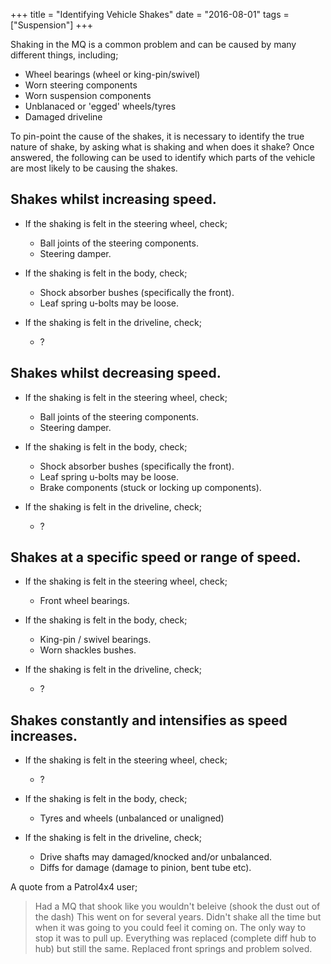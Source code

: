 +++
title = "Identifying Vehicle Shakes"
date = "2016-08-01"
tags = ["Suspension"]
+++

Shaking in the MQ is a common problem and can be caused by many different things, including;

*   Wheel bearings (wheel or king-pin/swivel)
*   Worn steering components
*   Worn suspension components
*   Unblanaced or 'egged' wheels/tyres
*   Damaged driveline

To pin-point the cause of the shakes, it is necessary to identify the true nature of shake, by asking what is shaking and when does it shake? Once answered, the following can be used to identify which parts of the vehicle are most likely to be causing the shakes.

## Shakes whilst increasing speed.

*   If the shaking is felt in the steering wheel, check;
    *   Ball joints of the steering components.
    *   Steering damper.

*   If the shaking is felt in the body, check;
    *   Shock absorber bushes (specifically the front).
    *   Leaf spring u-bolts may be loose.

*   If the shaking is felt in the driveline, check;
    *   ?

## Shakes whilst decreasing speed.

*   If the shaking is felt in the steering wheel, check;
    *   Ball joints of the steering components.
    *   Steering damper.

*   If the shaking is felt in the body, check;
    *   Shock absorber bushes (specifically the front).
    *   Leaf spring u-bolts may be loose.
    *   Brake components (stuck or locking up components).

*   If the shaking is felt in the driveline, check;
    *   ?

## Shakes at a specific speed or range of speed.

*   If the shaking is felt in the steering wheel, check;
    *   Front wheel bearings.

*   If the shaking is felt in the body, check;
    *   King-pin / swivel bearings.
    *   Worn shackles bushes.

*   If the shaking is felt in the driveline, check;
    *   ?

## Shakes constantly and intensifies as speed increases.

*   If the shaking is felt in the steering wheel, check;
    *   ?

*   If the shaking is felt in the body, check;
    *   Tyres and wheels (unbalanced or unaligned)

*   If the shaking is felt in the driveline, check;
    *   Drive shafts may damaged/knocked and/or unbalanced.
    *   Diffs for damage (damage to pinion, bent tube etc).

A quote from a Patrol4x4 user;

> Had a MQ that shook like you wouldn't beleive (shook the dust out of the dash) This went on for several years. Didn't shake all the time but when it was going to you could feel it coming on. The only way to stop it was to pull up. Everything was replaced (complete diff hub to hub) but still the same. Replaced front springs and problem solved.

